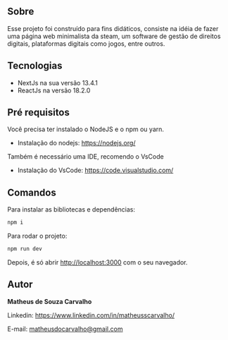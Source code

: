 ## Sobre

Esse projeto foi construído para fins didáticos, consiste na idéia de fazer uma página web minimalista da steam, um software de gestão de direitos digitais, plataformas digitais como jogos, entre outros.

## Tecnologias

- NextJs na sua versão 13.4.1
- ReactJs na versão 18.2.0

## Pré requisitos

Você precisa ter instalado o NodeJS e o npm ou yarn.
- Instalação do nodejs: https://nodejs.org/

Também é necessário uma IDE, recomendo o VsCode
- Instalação do VsCode: https://code.visualstudio.com/

## Comandos

Para instalar as bibliotecas e dependências:

```bash
npm i
```

Para rodar o projeto:

```bash
npm run dev
```

Depois, é só abrir [http://localhost:3000](http://localhost:3000) com o seu navegador.


## Autor

<b>Matheus de Souza Carvalho</b>


Linkedin: 
https://www.linkedin.com/in/matheusscarvalho/


E-mail:
matheusdocarvalho@gmail.com
